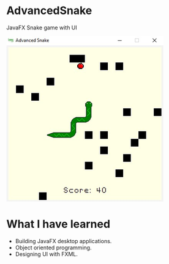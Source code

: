 # AdvancedSnake
JavaFX Snake game with UI

![Alt text](docs/snake_snapshot.jpg)

# What I have learned
- Building JavaFX desktop applications.
- Object oriented programming.
- Designing UI with FXML.

